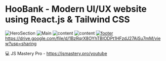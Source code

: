 # HooBank - Modern UI/UX website using React.js & Tailwind CSS

![HeroSection](https://drive.google.com/file/d/1j3dGCc5l2rUNX2g0wHrB_KVp_2WRenrv/view?usp=sharing)
![Main](https://drive.google.com/file/d/1H_bcE89Ac1NOOu1n53q8Atuc0TLDJstC/view?usp=sharing)
![content](https://drive.google.com/file/d/1S7HdFa01NnuNc_WxdLLWOh2rjCnlM2Kl/view?usp=sharing)
![content](https://drive.google.com/file/d/1UkJUJs_d6oCY1sZgVY1Vv88C8QnyX_i-/view?usp=sharing)
[![footer](https://drive.google.com/file/d/1BzRqrX8OYhTBIODPt1HFzdJ27AiSu7mM/view?usp=sharing)](https://drive.google.com/file/d/1BzRqrX8OYhTBIODPt1HFzdJ27AiSu7mM/view?usp=sharing
)https://drive.google.com/file/d/1BzRqrX8OYhTBIODPt1HFzdJ27AiSu7mM/view?usp=sharing


💻 JS Mastery Pro - https://jsmastery.pro/youtube
